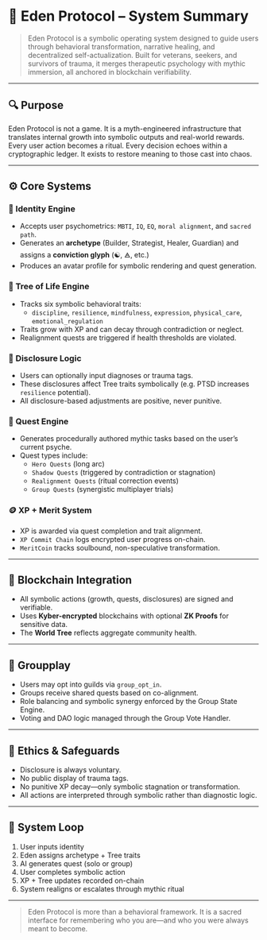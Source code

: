 # 🧠 Eden Protocol – System Summary

> Eden Protocol is a symbolic operating system designed to guide users through behavioral transformation, narrative healing, and decentralized self-actualization. Built for veterans, seekers, and survivors of trauma, it merges therapeutic psychology with mythic immersion, all anchored in blockchain verifiability.

---

## 🔍 Purpose

Eden Protocol is not a game. It is a myth-engineered infrastructure that translates internal growth into symbolic outputs and real-world rewards. Every user action becomes a ritual. Every decision echoes within a cryptographic ledger. It exists to restore meaning to those cast into chaos.

---

## ⚙️ Core Systems

### 🧬 Identity Engine
- Accepts user psychometrics: `MBTI`, `IQ`, `EQ`, `moral alignment`, and `sacred path`.
- Generates an **archetype** (Builder, Strategist, Healer, Guardian) and assigns a **conviction glyph** (☯, 🜁, etc.)
- Produces an avatar profile for symbolic rendering and quest generation.

### 🌳 Tree of Life Engine
- Tracks six symbolic behavioral traits:
  - `discipline`, `resilience`, `mindfulness`, `expression`, `physical_care`, `emotional_regulation`
- Traits grow with XP and can decay through contradiction or neglect.
- Realignment quests are triggered if health thresholds are violated.

### 🧠 Disclosure Logic
- Users can optionally input diagnoses or trauma tags.
- These disclosures affect Tree traits symbolically (e.g. PTSD increases `resilience` potential).
- All disclosure-based adjustments are positive, never punitive.

### 🧭 Quest Engine
- Generates procedurally authored mythic tasks based on the user’s current psyche.
- Quest types include:
  - `Hero Quests` (long arc)
  - `Shadow Quests` (triggered by contradiction or stagnation)
  - `Realignment Quests` (ritual correction events)
  - `Group Quests` (synergistic multiplayer trials)

### 🪙 XP + Merit System
- XP is awarded via quest completion and trait alignment.
- `XP Commit Chain` logs encrypted user progress on-chain.
- `MeritCoin` tracks soulbound, non-speculative transformation.

---

## 🔐 Blockchain Integration

- All symbolic actions (growth, quests, disclosures) are signed and verifiable.
- Uses **Kyber-encrypted** blockchains with optional **ZK Proofs** for sensitive data.
- The **World Tree** reflects aggregate community health.

---

## 👥 Groupplay

- Users may opt into guilds via `group_opt_in`.
- Groups receive shared quests based on co-alignment.
- Role balancing and symbolic synergy enforced by the Group State Engine.
- Voting and DAO logic managed through the Group Vote Handler.

---

## 📖 Ethics & Safeguards

- Disclosure is always voluntary.
- No public display of trauma tags.
- No punitive XP decay—only symbolic stagnation or transformation.
- All actions are interpreted through symbolic rather than diagnostic logic.

---

## 🔁 System Loop

1. User inputs identity
2. Eden assigns archetype + Tree traits
3. AI generates quest (solo or group)
4. User completes symbolic action
5. XP + Tree updates recorded on-chain
6. System realigns or escalates through mythic ritual

---

> Eden Protocol is more than a behavioral framework. It is a sacred interface for remembering who you are—and who you were always meant to become.
